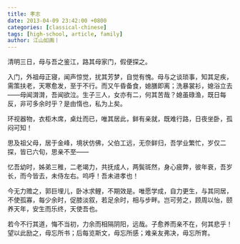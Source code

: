 ```yaml
---
title: 孝志
date: 2013-04-09 23:42:00 +0800
categories: [classical-chinese]
tags: [high-school, article, family]
author: 江山如画丨
---
```


清明三日，母与吾之鉴江，路其母家门，假便探之。

入门，外祖母正寝，闻声惊觉，扰其芳梦，自觉有愧。母与之谈琐事，知其足疾，需策扶老，天寒愈发，至于不行。而又午昏备食，媳膳即离；洗暴裳衫，媳浴立去——母闻潸潸，吾闻欲泣。生子三人，女亦有二，何其苦哉？媳虽碌渔，既日每反，非可多余时乎？是由惰也，私为上矣。

环视器物，衣柜木席，桌灶而已，唯其居此，鲜有亲就，既难行路，日夜坐卧，孤闷可知！

思及祖父母，居于金峰，境状仿佛，父伯工远，无奈鲜归，吾学业繁忙，岁仅二探，皆已六旬，思亲不至——

忆吾幼时，姊弟三稚，二老竭力，共抚成人，两鬓斑然，身心疲弊，彼年衰，吾岁长，而今皆去，未侍左右。呜呼！吾未进孝也！

今无力赡之，郭巨埋儿，卧冰求鲤，不期效是。唯愿学成，自力更生，与其同居，不使孤寡，每少余时，促膝淡叙，若足余时，相与步畔。岂可劳之，顾周以怡，颐养天年，安生而乐终，天使吾也。

若今不行其道，悔不当初，力余而相隔阴阳，远哉。子愈养而亲不在，何其悲乎！望以此励之，毋忘所书；后每览斯文，毋忘所感；难亲友弗决，毋忘所育。